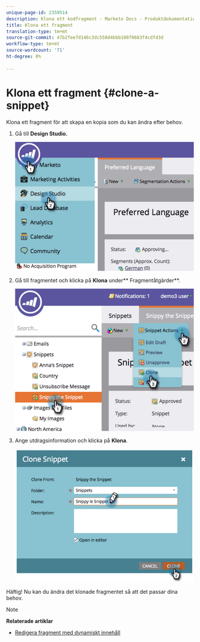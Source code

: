 ```yaml
---
unique-page-id: 2359514
description: Klona ett kodfragment - Marketo Docs - Produktdokumentation
title: Klona ett fragment
translation-type: tm+mt
source-git-commit: 47b2fee7d146c3dc558d4bbb10070683f4cdfd3d
workflow-type: tm+mt
source-wordcount: '71'
ht-degree: 0%

---
```



# Klona ett fragment {#clone-a-snippet}

Klona ett fragment för att skapa en kopia som du kan ändra efter behov.

1. Gå till **Design Studio.**

   ![](assets/image2014-9-16-10-3a32-3a36.png)

1. Gå till fragmentet och klicka på **Klona** under** Fragmentåtgärder**.

   ![](assets/image2014-9-16-10-3a32-3a44.png)

1. Ange utdragsinformation och klicka på **Klona**.

   ![](assets/image2014-9-16-10-3a32-3a53.png)

Häftig! Nu kan du ändra det klonade fragmentet så att det passar dina behov.

>[!NOTE]
>
>**Relaterade artiklar**
>
>* [Redigera fragment med dynamiskt innehåll](edit-snippets-with-dynamic-content.md)

>



